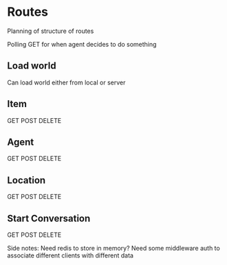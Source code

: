 # Routes

Planning of structure of routes

Polling GET for when agent decides to do something

## Load world

Can load world either from local or server

## Item

GET
POST
DELETE

## Agent

GET
POST
DELETE

## Location

GET
POST
DELETE

## Start Conversation

GET
POST
DELETE

Side notes: Need redis to store in memory? Need some middleware auth to associate different clients with different data
